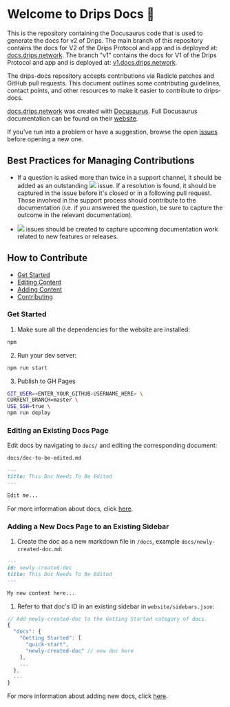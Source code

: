 # Welcome to Drips Docs 👋

This is the repository containing the Docusaurus code that is used to generate
the docs for v2 of Drips. The main branch of this repository contains the docs for V2 of the Drips Protocol and app and is deployed at: [docs.drips.network][v2]. The branch "v1" contains the docs for V1 of the Drips Protocol and app and is deployed at: [v1.docs.drips.network][v1].

The drips-docs repository accepts contributions via Radicle patches
and GitHub pull requests. This document outlines some contributing guidelines,
contact points, and other resources to make it easier to contribute to
drips-docs.

[docs.drips.network][v2] was created with [Docusaurus][do]. Full Docusaurus
documentation can be found on their [website][do].

If you've run into a problem or have a suggestion, browse the open [issues][is]
before opening a new one.

## Best Practices for Managing Contributions

- If a question is asked more than twice in a support channel, it should be
  added as an outstanding ![][tr] issue. If a resolution is found, it should be
  captured in the issue before it's closed or in a following pull request.
  Those involved in the support process should contribute to the documentation
  (i.e. if you answered the question, be sure to capture the outcome in the
  relevant documentation).

- ![][im] issues should be created to capture upcoming documentation work
  related to new features or releases.

## How to Contribute

- [Get Started](#get-started)
- [Editing Content](#editing-content)
- [Adding Content](#adding-content)
- [Contributing](#contributing)

### Get Started

1. Make sure all the dependencies for the website are installed:

```sh
npm
```

2. Run your dev server:

```sh
npm run start
```

3. Publish to GH Pages

```sh
GIT_USER=<ENTER_YOUR_GITHUB-USERNAME_HERE> \
CURRENT_BRANCH=master \
USE_SSH=true \
npm run deploy
```
### Editing an Existing Docs Page

Edit docs by navigating to `docs/` and editing the corresponding document:

`docs/doc-to-be-edited.md`

```markdown
---
title: This Doc Needs To Be Edited
---

Edit me...
```

For more information about docs, click [here][na].

### Adding a New Docs Page to an Existing Sidebar

1. Create the doc as a new markdown file in `/docs`, example
   `docs/newly-created-doc.md`:

```md
---
id: newly-created-doc
title: This Doc Needs To Be Edited
---

My new content here...
```

1. Refer to that doc's ID in an existing sidebar in `website/sidebars.json`:

```javascript
// Add newly-created-doc to the Getting Started category of docs.
{
  "docs": {
    "Getting Started": [
      "quick-start",
      "newly-created-doc" // new doc here
    ],
    ...
  },
  ...
}
```

For more information about adding new docs, click [here][na].

[cr]: https://img.shields.io/badge/-fixup-critical
[cs]: https://docs.github.com/en/github/authenticating-to-github/managing-commit-signature-verification/signing-commits
[do]: https://docusaurus.io
[fe]: https://img.shields.io/badge/-feedback-%23DD0BE1
[fh]: https://github.com/orgs/radicle-dev/projects/19
[fi]: https://img.shields.io/badge/-ui-1d76db
[im]: https://img.shields.io/badge/-improvement-blueviolet
[is]: https://github.com/radicle-dev/radicle-docs/issues
[la]: https://github.com/radicle-dev/radicle-docs/labels
[na]: https://docusaurus.io/docs/en/navigation
[qu]: https://img.shields.io/badge/-question-C0EE59
[tr]: https://img.shields.io/badge/-troubleshooting-%23FBCA04
[wi]: https://drips.network
[v1]: https://v1.docs.drips.network
[v2]: https://docs.drips.network
